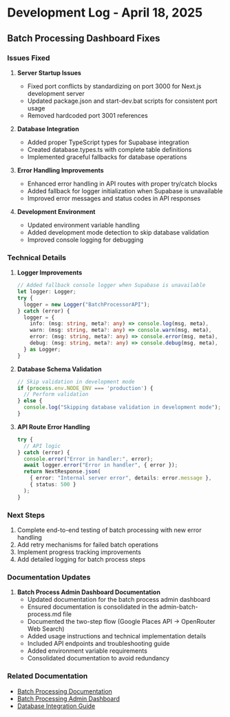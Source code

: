 # Development Log - April 18, 2025

## Batch Processing Dashboard Fixes

### Issues Fixed
1. **Server Startup Issues**
   - Fixed port conflicts by standardizing on port 3000 for Next.js development server
   - Updated package.json and start-dev.bat scripts for consistent port usage
   - Removed hardcoded port 3001 references

2. **Database Integration**
   - Added proper TypeScript types for Supabase integration
   - Created database.types.ts with complete table definitions
   - Implemented graceful fallbacks for database operations

3. **Error Handling Improvements**
   - Enhanced error handling in API routes with proper try/catch blocks
   - Added fallback for logger initialization when Supabase is unavailable
   - Improved error messages and status codes in API responses

4. **Development Environment**
   - Updated environment variable handling
   - Added development mode detection to skip database validation
   - Improved console logging for debugging

### Technical Details
1. **Logger Improvements**
   ```typescript
   // Added fallback console logger when Supabase is unavailable
   let logger: Logger;
   try {
     logger = new Logger("BatchProcessorAPI");
   } catch (error) {
     logger = {
       info: (msg: string, meta?: any) => console.log(msg, meta),
       warn: (msg: string, meta?: any) => console.warn(msg, meta),
       error: (msg: string, meta?: any) => console.error(msg, meta),
       debug: (msg: string, meta?: any) => console.debug(msg, meta),
     } as Logger;
   }
   ```

2. **Database Schema Validation**
   ```typescript
   // Skip validation in development mode
   if (process.env.NODE_ENV === 'production') {
     // Perform validation
   } else {
     console.log("Skipping database validation in development mode");
   }
   ```

3. **API Route Error Handling**
   ```typescript
   try {
     // API logic
   } catch (error) {
     console.error("Error in handler:", error);
     await logger.error("Error in handler", { error });
     return NextResponse.json(
       { error: "Internal server error", details: error.message },
       { status: 500 }
     );
   }
   ```

### Next Steps
1. Complete end-to-end testing of batch processing with new error handling
2. Add retry mechanisms for failed batch operations
3. Implement progress tracking improvements
4. Add detailed logging for batch process steps

### Documentation Updates
1. **Batch Process Admin Dashboard Documentation**
   - Updated documentation for the batch process admin dashboard
   - Ensured documentation is consolidated in the admin-batch-process.md file
   - Documented the two-step flow (Google Places API → OpenRouter Web Search)
   - Added usage instructions and technical implementation details
   - Included API endpoints and troubleshooting guide
   - Added environment variable requirements
   - Consolidated documentation to avoid redundancy

### Related Documentation
- [Batch Processing Documentation](./batch-processing.md)
- [Batch Processing Admin Dashboard](./admin-batch-process.md)
- [Database Integration Guide](./supabase-mcp-integration.md)